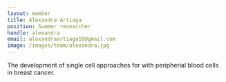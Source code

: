 ```yaml
---
layout: member
title: Alexandra Artiaga
position: Summer researcher
handle: alexandra
email: alexandraartiaga18@gmail.com
image: /images/team/alexandra.jpg
---
```


The development of single cell approaches for with peripherial blood cells in breast cancer.
